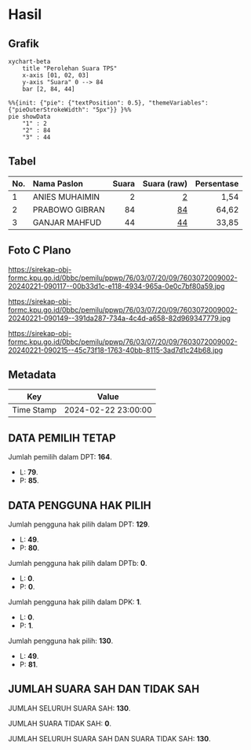 # Hasil

## Grafik

```mermaid
xychart-beta
    title "Perolehan Suara TPS"
    x-axis [01, 02, 03]
    y-axis "Suara" 0 --> 84
    bar [2, 84, 44]
```

```mermaid
%%{init: {"pie": {"textPosition": 0.5}, "themeVariables": {"pieOuterStrokeWidth": "5px"}} }%%
pie showData
    "1" : 2
    "2" : 84
    "3" : 44
```

## Tabel

| No. | Nama Paslon    | Suara | Suara (raw) | Persentase |
|:--- |:-------------- | -----:| -----------:| ----------:|
| 1   | ANIES MUHAIMIN | 2     | [2][p-1]    | 1,54       |
| 2   | PRABOWO GIBRAN | 84    | [84][p-2]   | 64,62      |
| 3   | GANJAR MAHFUD  | 44    | [44][p-3]   | 33,85      |


[p-1]: https://github.com/gigit-pemilu/pemilu-2024-76-sulawesi-barat/blob/main/pilpres/hitung-suara/sub/76-sulawesi-barat/sub/03-mamasa/sub/07-messawa/sub/2009-tanete-batu/sub/002-tps/sub/paslon-1.txt
[p-2]: https://github.com/gigit-pemilu/pemilu-2024-76-sulawesi-barat/blob/main/pilpres/hitung-suara/sub/76-sulawesi-barat/sub/03-mamasa/sub/07-messawa/sub/2009-tanete-batu/sub/002-tps/sub/paslon-2.txt
[p-3]: https://github.com/gigit-pemilu/pemilu-2024-76-sulawesi-barat/blob/main/pilpres/hitung-suara/sub/76-sulawesi-barat/sub/03-mamasa/sub/07-messawa/sub/2009-tanete-batu/sub/002-tps/sub/paslon-3.txt

## Foto C Plano

https://sirekap-obj-formc.kpu.go.id/0bbc/pemilu/ppwp/76/03/07/20/09/7603072009002-20240221-090117--00b33d1c-e118-4934-965a-0e0c7bf80a59.jpg

https://sirekap-obj-formc.kpu.go.id/0bbc/pemilu/ppwp/76/03/07/20/09/7603072009002-20240221-090149--391da287-734a-4c4d-a658-82d969347779.jpg

https://sirekap-obj-formc.kpu.go.id/0bbc/pemilu/ppwp/76/03/07/20/09/7603072009002-20240221-090215--45c73f18-1763-40bb-8115-3ad7d1c24b68.jpg


## Metadata

| Key        | Value               |
| ---------- | ------------------- |
| Time Stamp | 2024-02-22 23:00:00 |


## DATA PEMILIH TETAP

Jumlah pemilih dalam DPT: **164**.
 * L: **79**.
 * P: **85**.

## DATA PENGGUNA HAK PILIH

Jumlah pengguna hak pilih dalam DPT: **129**.
 * L: **49**.
 * P: **80**.

Jumlah pengguna hak pilih dalam DPTb: **0**.
 * L: **0**.
 * P: **0**.

Jumlah pengguna hak pilih dalam DPK: **1**.
 * L: **0**.
 * P: **1**.

Jumlah pengguna hak pilih: **130**.
 * L: **49**.
 * P: **81**.

## JUMLAH SUARA SAH DAN TIDAK SAH

JUMLAH SELURUH SUARA SAH: **130**.

JUMLAH SUARA TIDAK SAH: **0**.

JUMLAH SELURUH SUARA SAH DAN SUARA TIDAK SAH: **130**.


